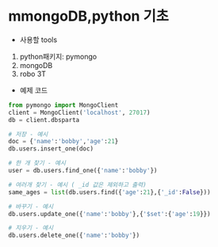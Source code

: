 # mmongoDB,python 기초

- 사용할 tools
1) python패키지: pymongo
2) mongoDB
3) robo 3T

- 예제 코드
```python
from pymongo import MongoClient
client = MongoClient('localhost', 27017)
db = client.dbsparta

# 저장 - 예시
doc = {'name':'bobby','age':21}
db.users.insert_one(doc)

# 한 개 찾기 - 예시
user = db.users.find_one({'name':'bobby'})

# 여러개 찾기 - 예시 ( _id 값은 제외하고 출력)
same_ages = list(db.users.find({'age':21},{'_id':False}))

# 바꾸기 - 예시
db.users.update_one({'name':'bobby'},{'$set':{'age':19}})

# 지우기 - 예시
db.users.delete_one({'name':'bobby'})
```
